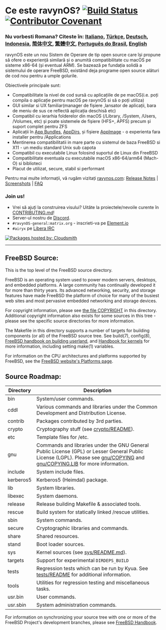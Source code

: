 # Ce este ravynOS? [![Build Status](https://api.cirrus-ci.com/github/ravynsoft/ravynos.svg?branch=main)](https://cirrus-ci.com/github/ravynsoft/ravynos) [![Contributor Covenant](https://img.shields.io/badge/Contributor%20Covenant-2.1-4baaaa.svg)](CODE_OF_CONDUCT.md)
### Nu vorbesti Romana? Citeste în: [Italiano](README.IT.md), [Türkçe](README.TR.md), [Deutsch](README.DE.md), [Indonesia](README.ID.md), [简体中文](README.zh_CN.md), [繁體中文](README.zh_TW.md), [Português do Brasil](README.pt_BR.md), [English](README.md)

ravynOS este un nou Sistem de Operare de tip open source care își propune să ofere o experiență similară și o anumită compatibilitate cu macOS pe sisteme x86-64 (și eventual ARM). Se bazează pe fundația solidă a sistemului de operare FreeBSD, existând deja programe open source alături de cod nou pentru a umple golurile.

Obiectivele principale sunt:
- Compatibilitate la nivel de cod sursă cu aplicațiile de pe macOS(i.e. poți compila o aplicație pentru macOS pe ravynOS si să o poți utiliza)
- GUI similar si UX familiar(manager de fișiere ,lansator de aplicații, bara de meniu de sus ce reflectă aplicația deschisă etc)
- Compatibil cu ierarhia folderelor din macOS (/Library, /System, /Users, /Volumes, etc) și poate sistemele de fișiere (HFS+, APFS) precum și suport complet pentru ZFS
- Aplicații în [App Bundles](https://developer.apple.com/documentation/foundation/bundle), [AppDirs](https://github.com/AppImage/AppImageKit/wiki/AppDir), și fișiere [AppImage](https://github.com/AppImage) - o experienta fara installer pentru /Applications
- Mentinerea compatibilitatii in mare parte cu sistemul de baza FreeBSD si X11 - un mediu standard Unix sub capota
- Compatibil cu executabile Linux folosind suportul de Linux din FreeBSD
- Compatibilitate eventuala cu executabile macOS x86-64/arm64 (Mach-O) si biblioteci
- Placut de utilizat, secure, stabil si performant

Pentru mai multe informații, vă rugăm vizitați [ravynos.com](https://ravynos.com/): [Release Notes](https://ravynos.com/releases.html) | [Screenshots](https://ravynos.com/screenshots.html) | [FAQ](https://ravynos.com/faq.html)

### Join us!

* Vrei să ajuți la construirea visului? Uităte la proiectele/nevoile curente în [CONTRIBUTING.md](CONTRIBUTING.md)!
* Server-ul nostru de [Discord](https://discord.com/invite/8caJbAGNwY).
* `#ravynOS-general:matrix.org` - inscrieti-va pe [Element.io](https://app.element.io/#/room/%23ravynOS-general:matrix.org)
* `#airyx` pe [Libera IRC](https://web.libera.chat/?channel=#airyx)

[![Packages hosted by: Cloudsmith](https://img.shields.io/badge/OSS%20hosting%20by-cloudsmith-blue?logo=cloudsmith&style=flat-square)](https://cloudsmith.com)

---

FreeBSD Source:
---------------
This is the top level of the FreeBSD source directory.

FreeBSD is an operating system used to power modern servers, desktops, and embedded platforms.
A large community has continually developed it for more than thirty years.
Its advanced networking, security, and storage features have made FreeBSD the platform of choice for many of the busiest web sites and most pervasive embedded networking and storage devices.

For copyright information, please see [the file COPYRIGHT](COPYRIGHT) in this directory.
Additional copyright information also exists for some sources in this tree - please see the specific source directories for more information.

The Makefile in this directory supports a number of targets for building components (or all) of the FreeBSD source tree.
See build(7), config(8), [FreeBSD handbook on building userland](https://docs.freebsd.org/en/books/handbook/cutting-edge/#makeworld), and [Handbook for kernels](https://docs.freebsd.org/en/books/handbook/kernelconfig/) for more information, including setting make(1) variables.

For information on the CPU architectures and platforms supported by FreeBSD, see the [FreeBSD
website's Platforms page](https://www.freebsd.org/platforms/).

Source Roadmap:
---------------
| Directory | Description |
| --------- | ----------- |
| bin | System/user commands. |
| cddl | Various commands and libraries under the Common Development and Distribution License. |
| contrib | Packages contributed by 3rd parties. |
| crypto | Cryptography stuff (see [crypto/README](crypto/README)). |
| etc | Template files for /etc. |
| gnu | Commands and libraries under the GNU General Public License (GPL) or Lesser General Public License (LGPL). Please see [gnu/COPYING](gnu/COPYING) and [gnu/COPYING.LIB](gnu/COPYING.LIB) for more information. |
| include | System include files. |
| kerberos5 | Kerberos5 (Heimdal) package. |
| lib | System libraries. |
| libexec | System daemons. |
| release | Release building Makefile & associated tools. |
| rescue | Build system for statically linked /rescue utilities. |
| sbin | System commands. |
| secure | Cryptographic libraries and commands. |
| share | Shared resources. |
| stand | Boot loader sources. |
| sys | Kernel sources (see [sys/README.md](sys/README.md)). |
| targets | Support for experimental `DIRDEPS_BUILD` |
| tests | Regression tests which can be run by Kyua.  See [tests/README](tests/README) for additional information. |
| tools | Utilities for regression testing and miscellaneous tasks. |
| usr.bin | User commands. |
| usr.sbin | System administration commands. |

For information on synchronizing your source tree with one or more of the FreeBSD Project's development branches, please see [FreeBSD Handbook](https://docs.freebsd.org/en/books/handbook/cutting-edge/#current-stable).
